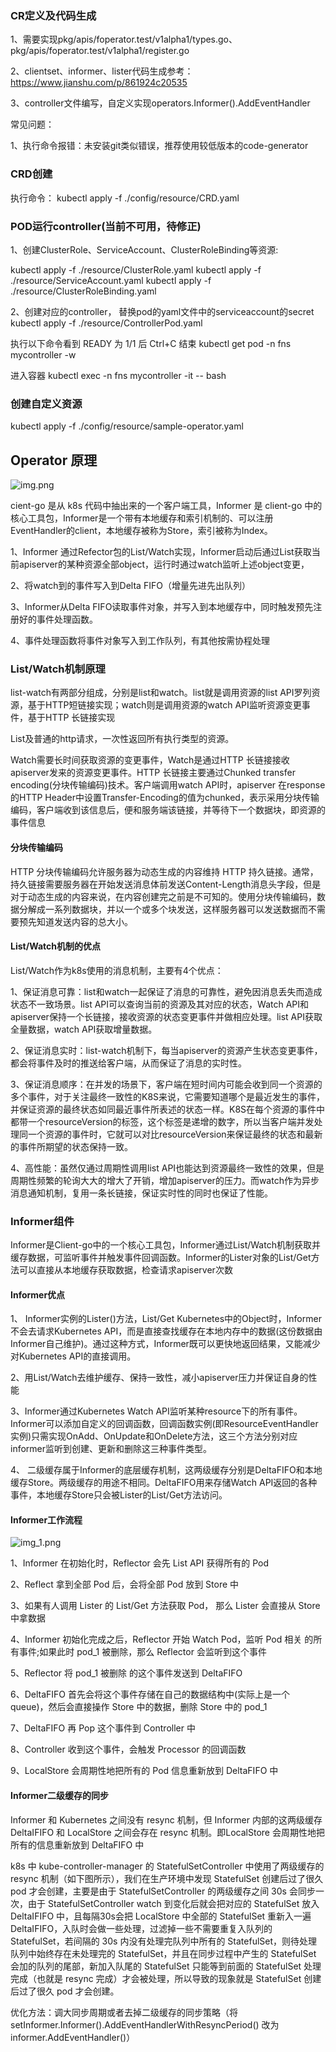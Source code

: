 ### CR定义及代码生成

1、需要实现pkg/apis/foperator.test/v1alpha1/types.go、pkg/apis/foperator.test/v1alpha1/register.go

2、clientset、informer、lister代码生成参考：https://www.jianshu.com/p/861924c20535

3、controller文件编写，自定义实现operators.Informer().AddEventHandler

常见问题：

1、执行命令报错：未安装git类似错误，推荐使用较低版本的code-generator


### CRD创建

执行命令： kubectl apply -f ./config/resource/CRD.yaml



### POD运行controller(当前不可用，待修正)
1、创建ClusterRole、ServiceAccount、ClusterRoleBinding等资源:

kubectl apply -f ./resource/ClusterRole.yaml
kubectl apply -f ./resource/ServiceAccount.yaml
kubectl apply -f ./resource/ClusterRoleBinding.yaml



2、创建对应的controller， 替换pod的yaml文件中的serviceaccount的secret
kubectl apply -f ./resource/ControllerPod.yaml

执行以下命令看到 READY 为 1/1 后 Ctrl+C 结束
kubectl get pod -n fns mycontroller -w

进入容器
kubectl exec -n fns mycontroller -it -- bash



### 创建自定义资源

kubectl apply -f ./config/resource/sample-operator.yaml



## Operator 原理

![img.png](img.png)

cient-go 是从 k8s 代码中抽出来的一个客户端工具，Informer 是 client-go 中的核心工具包，Informer是一个带有本地缓存和索引机制的、可以注册 EventHandler的client，本地缓存被称为Store，索引被称为Index。

1、Informer 通过Refector包的List/Watch实现，Informer启动后通过List获取当前apiserver的某种资源全部object，运行时通过watch监听上述object变更，

2、将watch到的事件写入到Delta FIFO（增量先进先出队列）

3、Informer从Delta FIFO读取事件对象，并写入到本地缓存中，同时触发预先注册好的事件处理函数。

4、事件处理函数将事件对象写入到工作队列，有其他按需协程处理


### List/Watch机制原理

list-watch有两部分组成，分别是list和watch。list就是调用资源的list API罗列资源，基于HTTP短链接实现；watch则是调用资源的watch API监听资源变更事件，基于HTTP 长链接实现

List及普通的http请求，一次性返回所有执行类型的资源。

Watch需要长时间获取资源的变更事件，Watch是通过HTTP 长链接接收apiserver发来的资源变更事件。HTTP 长链接主要通过Chunked transfer encoding(分块传输编码)技术。客户端调用watch API时，apiserver 在response的HTTP Header中设置Transfer-Encoding的值为chunked，表示采用分块传输编码，客户端收到该信息后，便和服务端该链接，并等待下一个数据块，即资源的事件信息



#### 分块传输编码

HTTP 分块传输编码允许服务器为动态生成的内容维持 HTTP 持久链接。通常，持久链接需要服务器在开始发送消息体前发送Content-Length消息头字段，但是对于动态生成的内容来说，在内容创建完之前是不可知的。使用分块传输编码，数据分解成一系列数据块，并以一个或多个块发送，这样服务器可以发送数据而不需要预先知道发送内容的总大小。



#### List/Watch机制的优点

List/Watch作为k8s使用的消息机制，主要有4个优点：

1、保证消息可靠：list和watch一起保证了消息的可靠性，避免因消息丢失而造成状态不一致场景。list API可以查询当前的资源及其对应的状态，Watch API和apiserver保持一个长链接，接收资源的状态变更事件并做相应处理。list API获取全量数据，watch API获取增量数据。

2、保证消息实时：list-watch机制下，每当apiserver的资源产生状态变更事件，都会将事件及时的推送给客户端，从而保证了消息的实时性。

3、保证消息顺序：在并发的场景下，客户端在短时间内可能会收到同一个资源的多个事件，对于关注最终一致性的K8S来说，它需要知道哪个是最近发生的事件，并保证资源的最终状态如同最近事件所表述的状态一样。K8S在每个资源的事件中都带一个resourceVersion的标签，这个标签是递增的数字，所以当客户端并发处理同一个资源的事件时，它就可以对比resourceVersion来保证最终的状态和最新的事件所期望的状态保持一致。

4、高性能：虽然仅通过周期性调用list API也能达到资源最终一致性的效果，但是周期性频繁的轮询大大的增大了开销，增加apiserver的压力。而watch作为异步消息通知机制，复用一条长链接，保证实时性的同时也保证了性能。



### Informer组件

Informer是Client-go中的一个核心工具包，Informer通过List/Watch机制获取并缓存数据，可监听事件并触发事件回调函数。Informer的Lister对象的List/Get方法可以直接从本地缓存获取数据，检查请求apiserver次数


#### Informer优点

1、 Informer实例的Lister()方法，List/Get Kubernetes中的Object时，Informer不会去请求Kubernetes API，而是直接查找缓存在本地内存中的数据(这份数据由Informer自己维护)。通过这种方式，Informer既可以更快地返回结果，又能减少对Kubernetes API的直接调用。

2、用List/Watch去维护缓存、保持一致性，减小apiserver压力并保证自身的性能

3、Informer通过Kubernetes Watch API监听某种resource下的所有事件。Informer可以添加自定义的回调函数，回调函数实例(即ResourceEventHandler实例)只需实现OnAdd、OnUpdate和OnDelete方法，这三个方法分别对应informer监听到创建、更新和删除这三种事件类型。

4、 二级缓存属于Informer的底层缓存机制，这两级缓存分别是DeltaFIFO和本地缓存Store。两级缓存的用途不相同。DeltaFIFO用来存储Watch API返回的各种事件，本地缓存Store只会被Lister的List/Get方法访问。



#### Informer工作流程

![img_1.png](img_1.png)

1、Informer 在初始化时，Reflector 会先 List API 获得所有的 Pod 

2、Reflect 拿到全部 Pod 后，会将全部 Pod 放到 Store 中

3、如果有人调用 Lister 的 List/Get 方法获取 Pod， 那么 Lister 会直接从 Store 中拿数据

4、Informer 初始化完成之后，Reflector 开始 Watch Pod，监听 Pod 相关 的所有事件;如果此时 pod_1 被删除，那么 Reflector 会监听到这个事件

5、Reflector 将 pod_1 被删除 的这个事件发送到 DeltaFIFO
    
6、DeltaFIFO 首先会将这个事件存储在自己的数据结构中(实际上是一个 queue)，然后会直接操作 Store 中的数据，删除 Store 中的 pod_1
    
7、DeltaFIFO 再 Pop 这个事件到 Controller 中
    
8、Controller 收到这个事件，会触发 Processor 的回调函数
    
9、LocalStore 会周期性地把所有的 Pod 信息重新放到 DeltaFIFO 中



#### Informer二级缓存的同步

Informer 和 Kubernetes 之间没有 resync 机制，但 Informer 内部的这两级缓存 DeltaIFIFO 和 LocalStore 之间会存在 resync 机制。即LocalStore 会周期性地把所有的信息重新放到 DeltaFIFO 中

k8s 中 kube-controller-manager 的 StatefulSetController 中使用了两级缓存的 resync 机制（如下图所示），我们在生产环境中发现 StatefulSet 创建后过了很久 pod 才会创建，主要是由于 StatefulSetController 的两级缓存之间 30s 会同步一次，由于  StatefulSetController watch 到变化后就会把对应的 StatefulSet 放入 DeltaIFIFO 中，且每隔30s会把 LocalStore 中全部的 StatefulSet 重新入一遍 DeltaIFIFO，入队时会做一些处理，过滤掉一些不需要重复入队列的 StatefulSet，若间隔的 30s 内没有处理完队列中所有的 StatefulSet，则待处理队列中始终存在未处理完的 StatefulSet，并且在同步过程中产生的 StatefulSet 会加的队列的尾部，新加入队尾的 StatefulSet 只能等到前面的 StatefulSet 处理完成（也就是 resync 完成）才会被处理，所以导致的现象就是 StatefulSet 创建后过了很久 pod 才会创建。

优化方法：调大同步周期或者去掉二级缓存的同步策略（将 setInformer.Informer().AddEventHandlerWithResyncPeriod() 改为 informer.AddEventHandler()）

